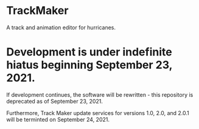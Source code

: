 # TrackMaker
A track and animation editor for hurricanes.

# Development is under indefinite hiatus beginning September 23, 2021.
If development continues, the software will be rewritten - this repository is deprecated as of September 23, 2021.

Furthermore, Track Maker update services for versions 1.0, 2.0, and 2.0.1 will be terminted on September 24, 2021. 
